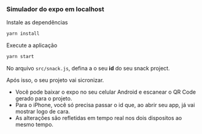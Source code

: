 ### Simulador do expo em localhost


Instale as dependências
```bash
yarn install
```


Execute a aplicação
```bash
yarn start
```


No arquivo `src/snack.js`, defina a o seu **id** do seu snack project.


Após isso, o seu projeto vai sicronizar.


* Você pode baixar o expo no seu celular Android e escanear o QR Code gerado para o projeto.
* Para o iPhone, você só precisa passar o id que, ao abrir seu app, já vai mostrar logo de cara.
* As alterações são refletidas em tempo real nos dois dispositos ao mesmo tempo.